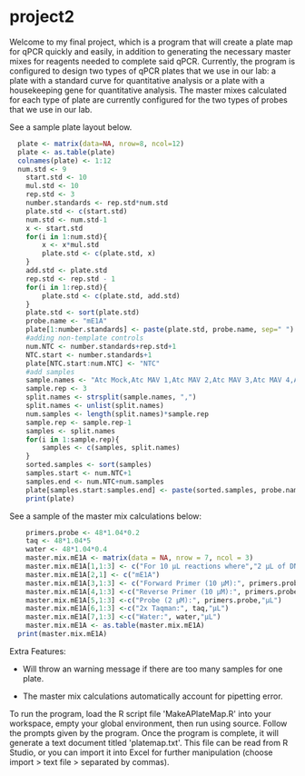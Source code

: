 project2
========

Welcome to my final project, which is a program that will create a plate map for qPCR quickly and easily, in addition to generating the necessary master mixes for reagents needed to complete said qPCR. Currently, the program is configured to design two types of qPCR plates that we use in our lab: a plate with a standard curve for quantitative analysis or a plate with a housekeeping gene for quantitative analysis. The master mixes calculated for each type of plate are currently configured for the two types of probes that we use in our lab.

See a sample plate layout below.

```r   
  plate <- matrix(data=NA, nrow=8, ncol=12)
  plate <- as.table(plate)
  colnames(plate) <- 1:12  
  num.std <- 9
	start.std <- 10
	mul.std <- 10
	rep.std <- 3
	number.standards <- rep.std*num.std
	plate.std <- c(start.std)
	num.std <- num.std-1
	x <- start.std
	for(i in 1:num.std){
		x <- x*mul.std
		plate.std <- c(plate.std, x)
	}
	add.std <- plate.std
	rep.std <- rep.std - 1
	for(i in 1:rep.std){ 
		plate.std <- c(plate.std, add.std)
	}
	plate.std <- sort(plate.std)
	probe.name <- "mE1A"
	plate[1:number.standards] <- paste(plate.std, probe.name, sep=" ")
	#adding non-template controls
	num.NTC <- number.standards+rep.std+1
	NTC.start <- number.standards+1
	plate[NTC.start:num.NTC] <- "NTC"
	#add samples
	sample.names <- "Atc Mock,Atc MAV 1,Atc MAV 2,Atc MAV 3,Atc MAV 4,Atc MAV 5,Atc MAV 6,B6 Mock,B6 MAV 1,B6 MAV 2,B6 MAV 3,B6 MAV 4,B6 MAV 5,B6 MAV 6"
	sample.rep <- 3
	split.names <- strsplit(sample.names, ",")
	split.names <- unlist(split.names)
	num.samples <- length(split.names)*sample.rep
	sample.rep <- sample.rep-1
	samples <- split.names
	for(i in 1:sample.rep){ 
		samples <- c(samples, split.names)
	} 
	sorted.samples <- sort(samples)
	samples.start <- num.NTC+1
	samples.end <- num.NTC+num.samples
	plate[samples.start:samples.end] <- paste(sorted.samples, probe.name, sep=" ")
	print(plate)
```

See a sample of the master mix calculations below:
```r
	primers.probe <- 48*1.04*0.2
	taq <- 48*1.04*5
	water <- 48*1.04*0.4
	master.mix.mE1A <- matrix(data = NA, nrow = 7, ncol = 3)
	master.mix.mE1A[1,1:3] <- c("For 10 µL reactions where","2 µL of DNA is added to each reaction,", "the master mix is as follows:")
	master.mix.mE1A[2,1] <- c("mE1A")
	master.mix.mE1A[3,1:3] <- c("Forward Primer (10 µM):", primers.probe,"µL")
	master.mix.mE1A[4,1:3] <-c("Reverse Primer (10 µM):", primers.probe,"µL")
	master.mix.mE1A[5,1:3] <-c("Probe (2 µM):", primers.probe,"µL")
	master.mix.mE1A[6,1:3] <-c("2x Taqman:", taq,"µL")
	master.mix.mE1A[7,1:3] <-c("Water:", water,"µL")
	master.mix.mE1A <- as.table(master.mix.mE1A)
  print(master.mix.mE1A)
```

Extra Features:


+ Will throw an warning message if there are too many samples for one plate.


+ The master mix calculations automatically account for pipetting error.

To run the program, load the R script file 'MakeAPlateMap.R' into your workspace, empty your global environment, then run using source. Follow the prompts given by the program. Once the program is complete, it will generate a text document titled 'platemap.txt'. This file can be read from R Studio, or you can import it into Excel for further manipulation (choose import > text file > separated by commas).
